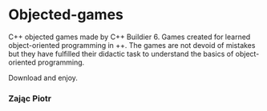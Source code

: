 # Objected-games
C++ objected games made by C++ Buildier 6. 
Games created for learned object-oriented programming in  ++. 
The games are not devoid of mistakes but they have fulfilled their didactic task to understand the basics of object-oriented programming.

Download and enjoy.
### Zając Piotr
